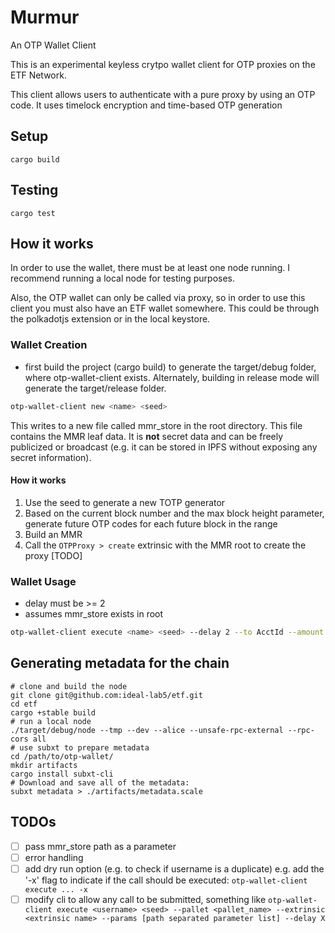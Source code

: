 # Murmur

An OTP Wallet Client

This is an experimental keyless crytpo wallet client for OTP proxies on the ETF Network.

This client allows users to authenticate with a pure proxy by using an OTP code. It uses timelock encryption and time-based OTP generation 

## Setup

```
cargo build
```

## Testing

```
cargo test
```

## How it works

In order to use the wallet, there must be at least one node running. I recommend running a local node for testing purposes.

Also, the OTP wallet can only be called via proxy, so in order to use this client you must also have an ETF wallet somewhere. This could be through the polkadotjs extension or in the local keystore. 

### Wallet Creation

- first build the project (cargo build) to generate the target/debug folder, where otp-wallet-client exists. Alternately, building in release mode will generate the target/release folder. 

``` bash
otp-wallet-client new <name> <seed> 
```
This writes to a new file called mmr_store in the root directory. This file contains the MMR leaf data. It is **not** secret data and can be freely publicized or broadcast (e.g. it can be stored in IPFS without exposing any secret information).

#### How it works
1. Use the seed to generate a new TOTP generator
2. Based on the current block number and the max block height parameter, generate future OTP codes for each future block in the range
3. Build an MMR 
4. Call the `OTPProxy > create` extrinsic with the MMR root to create the proxy [TODO]

### Wallet Usage
- delay must be >= 2
- assumes mmr_store exists in root 
  
``` bash
otp-wallet-client execute <name> <seed> --delay 2 --to AcctId --amount 100_000_00
```

## Generating metadata for the chain

``` shell
# clone and build the node
git clone git@github.com:ideal-lab5/etf.git
cd etf
cargo +stable build
# run a local node
./target/debug/node --tmp --dev --alice --unsafe-rpc-external --rpc-cors all
# use subxt to prepare metadata
cd /path/to/otp-wallet/
mkdir artifacts
cargo install subxt-cli
# Download and save all of the metadata:
subxt metadata > ./artifacts/metadata.scale
```

## TODOs

- [ ] pass mmr_store path as a parameter
- [ ] error handling
- [ ] add dry run option (e.g. to check if username is a duplicate) e.g. add the '-x' flag to indicate if the call should be executed: `otp-wallet-client execute ... -x` 
- [ ] modify cli to allow any call to be submitted, something like `otp-wallet-client execute <username> <seed> --pallet <pallet_name> --extrinsic <extrinsic name> --params [path separated parameter list] --delay X`